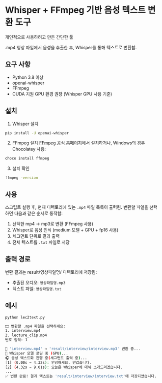 # Whisper + FFmpeg 기반 음성 텍스트 변환 도구
개인적으로 사용하려고 만든 간단한 툴

.mp4 영상 파일에서 음성을 추출한 후, Whisper를 통해 텍스트로 변환함.  

## 요구 사항
- Python 3.8 이상
- openai-whisper
- FFmpeg
- CUDA 지원 GPU 환경 권장 (Whisper GPU 사용 기준)

## 설치
1. Whisper 설치
```bash
pip install -U openai-whisper
```

2. FFmpeg 설치
[FFmpeg 공식 홈페이지](https://ffmpeg.org/download.html)에서 설치하거나, Windows의 경우 Chocolatey 사용:
```bash
choco install ffmpeg
```

3. 설치 확인
```bash
ffmpeg -version
```

## 사용
스크립트 실행 후, 현재 디렉토리에 있는 `.mp4` 파일 목록이 출력됨.
변환할 파일을 선택하면 다음과 같은 순서로 동작함:

1. 선택한 mp4 → mp3로 변환 (FFmpeg 사용)
2. Whisper로 음성 인식 (medium 모델 + GPU + fp16 사용)
3. 세그먼트 단위로 결과 출력
4. 전체 텍스트를 `.txt` 파일로 저장

## 출력 경로
변환 결과는 result/영상파일명/ 디렉토리에 저장됨:
- 추출된 오디오: `영상파일명.mp3`
- 텍스트 파일: `영상파일명.txt`

## 예시
```bash
python lec2text.py
```
```bash
🎞 변환할 .mp4 파일을 선택하세요:
1. interview.mp4
2. lecture_clip.mp4
번호 입력: 1

🔄 'interview.mp4' → 'result/interview/interview.mp3' 변환 중...
🧠 Whisper 모델 로딩 중 (GPU)...
🎧 음성 텍스트화 진행 중(세그먼트 출력 중)...
[1] (0.00s ~ 4.32s): 안녕하세요. 반갑습니다.
[2] (4.32s ~ 9.01s): 오늘은 Whisper에 대해 소개드리겠습니다.
...
✅ 변환 완료! 결과 텍스트는 'result/interview/interview.txt'에 저장되었습니다.
```